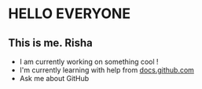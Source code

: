 # HELLO EVERYONE
## This is me. Risha
- I am currently working on something cool !
- I'm currently learning with help from [docs.github.com](docs.github.com)
- Ask me about GitHub
